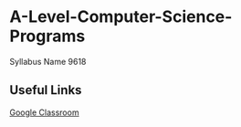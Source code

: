 # A-Level-Computer-Science-Programs
Syllabus Name 9618
## Useful Links
[Google Classroom](https://classroom.google.com/c/NTI0MjA4MTY2Njk1)
